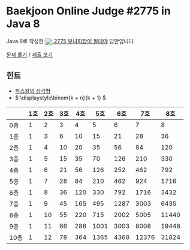 # Baekjoon Online Judge #2775 in Java 8
Java 8로 작성한 [<img src="https://static.solved.ac/tier_small/5.svg" height="20" align="center">
2775 부녀회장이 될테야](https://www.acmicpc.net/problem/2775) 답안입니다.

[문제 풀기](https://www.acmicpc.net/problem/2775) /
[제출 보기](https://www.acmicpc.net/source/86861817)

## 힌트
* [파스칼의 삼각형](https://namu.wiki/w/파스칼의%20삼각형)
* $ \displaystyle\binom{k + n}{k + 1} $

|     | 1호 | 2호 | 3호 | 4호  | 5호   | 6호   | 7호    | 8호    |
|-----|----|----|----|-----|------|------|-------|-------|
| 0층  | 1  | 2  | 3  | 4   | 5    | 6    | 7     | 8     |
| 1층  | 1  | 3  | 6  | 10  | 15   | 21   | 28    | 36    |
| 2층  | 1  | 4  | 10 | 20  | 35   | 56   | 84    | 120   |
| 3층  | 1  | 5  | 15 | 35  | 70   | 126  | 210   | 330   |
| 4층  | 1  | 6  | 21 | 56  | 126  | 252  | 462   | 792   |
| 5층  | 1  | 7  | 28 | 84  | 210  | 462  | 924   | 1716  |
| 6층  | 1  | 8  | 36 | 120 | 330  | 792  | 1716  | 3432  |
| 7층  | 1  | 9  | 45 | 165 | 495  | 1287 | 3003  | 6435  |
| 8층  | 1  | 10 | 55 | 220 | 715  | 2002 | 5005  | 11440 |
| 9층  | 1  | 11 | 66 | 286 | 1001 | 3003 | 8008  | 19448 |
| 10층 | 1  | 12 | 78 | 364 | 1365 | 4368 | 12376 | 31824 |
